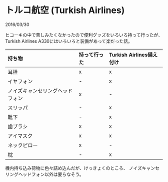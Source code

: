# トルコ航空 (Turkish Airlines)

2016/03/30

ヒコーキの中で苦しみたくなかったので便利グッズをいろいろ持って行ったが、
Turkish Airlines A330にはいろいろと装備があって楽だった話。

| 持ち物       | 持って行った | Turkish Airlines備え付け |
|:-------------|:--|:--|
| 耳栓         | x | x |
| イヤフォン   | - | x |
| ノイズキャンセリングヘッドフォン | x | - |
| スリッパ     | - | x |
| 靴下         | - | x |
| 歯ブラシ     | x | x |
| アイマスク   | x | x |
| ネックピロー | x | - |
| 枕           | - | x |

機内持ち込み荷物に色々詰め込んだが、けっきょくのところ、
ノイズキャンセリングヘッドフォン以外は要らなそう。
